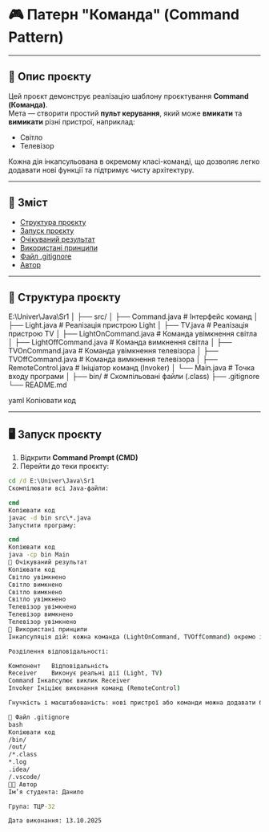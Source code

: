 # 🎮 Патерн "Команда" (Command Pattern)

---

## 📘 Опис проєкту
Цей проєкт демонструє реалізацію шаблону проєктування **Command (Команда)**.  
Мета — створити простий **пульт керування**, який може **вмикати** та **вимикати** різні пристрої, наприклад:

- Світло  
- Телевізор  

Кожна дія інкапсульована в окремому класі-команді, що дозволяє легко додавати нові функції та підтримує чисту архітектуру.

---

## 🧭 Зміст
- [Структура проєкту](#🧩-структура-проєкту)  
- [Запуск проєкту](#🖥️-запуск-проєкту)  
- [Очікуваний результат](#🧾-очікуваний-результат)  
- [Використані принципи](#🧠-використані-принципи)  
- [Файл .gitignore](#📄-файл-gitignore)  
- [Автор](#👨‍💻-автор)  

---

## 🧩 Структура проєкту
E:\Univer\Java\Sr1
│
├── src/
│ ├── Command.java # Інтерфейс команд
│ ├── Light.java # Реалізація пристрою Light
│ ├── TV.java # Реалізація пристрою TV
│ ├── LightOnCommand.java # Команда увімкнення світла
│ ├── LightOffCommand.java # Команда вимкнення світла
│ ├── TVOnCommand.java # Команда увімкнення телевізора
│ ├── TVOffCommand.java # Команда вимкнення телевізора
│ ├── RemoteControl.java # Ініціатор команд (Invoker)
│ └── Main.java # Точка входу програми
│
├── bin/ # Скомпільовані файли (.class)
├── .gitignore
└── README.md

yaml
Копіювати код

---

## 🖥️ Запуск проєкту

1. Відкрити **Command Prompt (CMD)**  
2. Перейти до теки проєкту:

```cmd
cd /d E:\Univer\Java\Sr1
Скомпілювати всі Java-файли:

cmd
Копіювати код
javac -d bin src\*.java
Запустити програму:

cmd
Копіювати код
java -cp bin Main
🧾 Очікуваний результат
Копіювати код
Світло увімкнено
Світло вимкнено
Світло вимкнено
Світло увімкнено
Телевізор увімкнено
Телевізор вимкнено
Телевізор увімкнено
🧠 Використані принципи
Інкапсуляція дій: кожна команда (LightOnCommand, TVOffCommand) окремо інкапсулює дію.

Розділення відповідальності:

Компонент	Відповідальність
Receiver	Виконує реальні дії (Light, TV)
Command	Інкапсулює виклик Receiver
Invoker	Ініціює виконання команд (RemoteControl)

Гнучкість і масштабованість: нові пристрої або команди можна додавати без зміни існуючого коду.

📄 Файл .gitignore
bash
Копіювати код
/bin/
/out/
/*.class
*.log
.idea/
/.vscode/
👨‍💻 Автор
Ім’я студента: Данило

Група: ТЦР-32

Дата виконання: 13.10.2025
